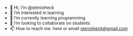 - 👋 Hi, I’m @stenioheck
- 👀 I’m interested in learning
- 🌱 I’m currently learning programming
- 💞️ I’m looking to collaborate on students
- 📫 How to reach me. here or email stenioheck@gmail.com

<!---
stenioheck/stenioheck is a ✨ special ✨ repository because its `README.md` (this file) appears on your GitHub profile.
You can click the Preview link to take a look at your changes.
--->
